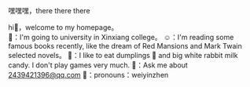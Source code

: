 嘿嘿嘿，there there there

hi👋，welcome to my homepage。     
👀：I'm going to university in Xinxiang college。
☺️：I'm reading some famous books recently, like the dream 
    of Red Mansions and Mark Twain selected novels。
🥰：I like to eat dumplings 🥟 and big white rabbit milk 
    candy. I don't play games very much.
👻：Ask me about 2439421396@qq.com
🐷：pronouns：weiyinzhen

